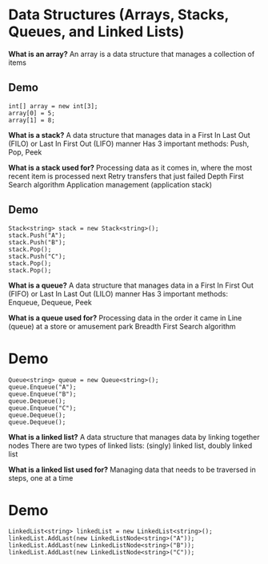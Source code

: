 # Data Structures (Arrays, Stacks, Queues, and Linked Lists)

**What is an array?**
An array is a data structure that manages a collection of items

## Demo

~~~
int[] array = new int[3];
array[0] = 5;
array[1] = 8;
~~~

**What is a stack?**
A data structure that manages data in a First In Last Out (FILO) or Last In First Out (LIFO) manner
Has 3 important methods: Push, Pop, Peek

**What is a stack used for?**
Processing data as it comes in, where the most recent item is processed next
Retry transfers that just failed
Depth First Search algorithm
Application management (application stack)

## Demo

~~~
Stack<string> stack = new Stack<string>();
stack.Push("A");
stack.Push("B");
stack.Pop();
stack.Push("C");
stack.Pop();
stack.Pop();
~~~

**What is a queue?**
A data structure that manages data in a First In First Out (FIFO) or Last In Last Out (LILO) manner
Has 3 important methods: Enqueue, Dequeue, Peek

**What is a queue used for?**
Processing data in the order it came in
Line (queue) at a store or amusement park
Breadth First Search algorithm

# Demo

~~~
Queue<string> queue = new Queue<string>();
queue.Enqueue("A");
queue.Enqueue("B");
queue.Dequeue();
queue.Enqueue("C");
queue.Dequeue();
queue.Dequeue();
~~~

**What is a linked list?**
A data structure that manages data by linking together nodes
There are two types of linked lists: (singly) linked list, doubly linked list

**What is a linked list used for?**
Managing data that needs to be traversed in steps, one at a time

# Demo

~~~
LinkedList<string> linkedList = new LinkedList<string>();
linkedList.AddLast(new LinkedListNode<string>("A"));
linkedList.AddLast(new LinkedListNode<string>("B"));
linkedList.AddLast(new LinkedListNode<string>("C"));
~~~
